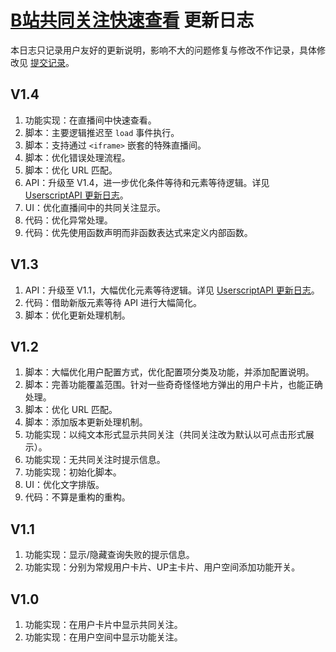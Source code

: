 # [B站共同关注快速查看](https://greasyfork.org/zh-CN/scripts/428453) 更新日志

本日志只记录用户友好的更新说明，影响不大的问题修复与修改不作记录，具体修改见 [提交记录](https://gitee.com/liangjiancang/userscript/commits/master/script/BilibiliSameFollowing)。

## V1.4

1. 功能实现：在直播间中快速查看。
2. 脚本：主要逻辑推迟至 `load` 事件执行。
3. 脚本：支持通过 `<iframe>` 嵌套的特殊直播间。
4. 脚本：优化错误处理流程。
5. 脚本：优化 URL 匹配。
6. API：升级至 V1.4，进一步优化条件等待和元素等待逻辑。详见 [UserscriptAPI 更新日志](https://gitee.com/liangjiancang/userscript/blob/master/lib/UserscriptAPI/changelog.md)。
7. UI：优化直播间中的共同关注显示。
8. 代码：优化异常处理。
9. 代码：优先使用函数声明而非函数表达式来定义内部函数。

## V1.3

1. API：升级至 V1.1，大幅优化元素等待逻辑。详见 [UserscriptAPI 更新日志](https://gitee.com/liangjiancang/userscript/blob/master/lib/UserscriptAPI/changelog.md)。
2. 代码：借助新版元素等待 API 进行大幅简化。
3. 脚本：优化更新处理机制。

## V1.2

1. 脚本：大幅优化用户配置方式，优化配置项分类及功能，并添加配置说明。
2. 脚本：完善功能覆盖范围。针对一些奇奇怪怪地方弹出的用户卡片，也能正确处理。
3. 脚本：优化 URL 匹配。
4. 脚本：添加版本更新处理机制。
5. 功能实现：以纯文本形式显示共同关注（共同关注改为默认以可点击形式展示）。
6. 功能实现：无共同关注时提示信息。
7. 功能实现：初始化脚本。
8. UI：优化文字排版。
9. 代码：不算是重构的重构。

## V1.1

1. 功能实现：显示/隐藏查询失败的提示信息。
2. 功能实现：分别为常规用户卡片、UP主卡片、用户空间添加功能开关。

## V1.0

1. 功能实现：在用户卡片中显示共同关注。
2. 功能实现：在用户空间中显示功能关注。
